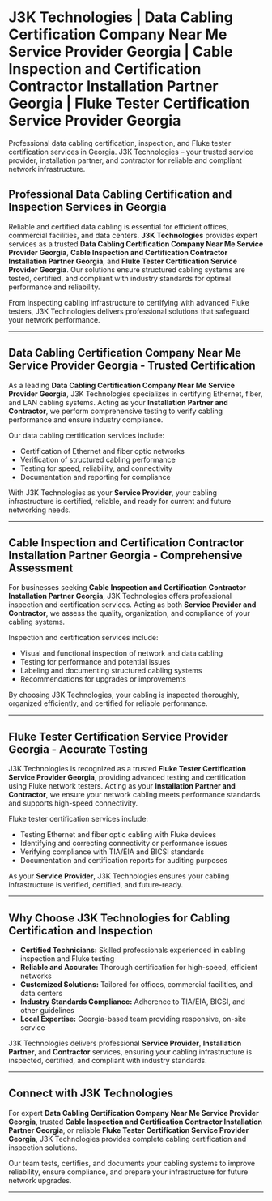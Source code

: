 
# J3K Technologies | Data Cabling Certification Company Near Me Service Provider Georgia | Cable Inspection and Certification Contractor Installation Partner Georgia | Fluke Tester Certification Service Provider Georgia
Professional data cabling certification, inspection, and Fluke tester certification services in Georgia. J3K Technologies – your trusted service provider, installation partner, and contractor for reliable and compliant network infrastructure.


## Professional Data Cabling Certification and Inspection Services in Georgia

Reliable and certified data cabling is essential for efficient offices, commercial facilities, and data centers. **J3K Technologies** provides expert services as a trusted **Data Cabling Certification Company Near Me Service Provider Georgia**, **Cable Inspection and Certification Contractor Installation Partner Georgia**, and **Fluke Tester Certification Service Provider Georgia**. Our solutions ensure structured cabling systems are tested, certified, and compliant with industry standards for optimal performance and reliability.

From inspecting cabling infrastructure to certifying with advanced Fluke testers, J3K Technologies delivers professional solutions that safeguard your network performance.

---

## Data Cabling Certification Company Near Me Service Provider Georgia - Trusted Certification

As a leading **Data Cabling Certification Company Near Me Service Provider Georgia**, J3K Technologies specializes in certifying Ethernet, fiber, and LAN cabling systems. Acting as your **Installation Partner and Contractor**, we perform comprehensive testing to verify cabling performance and ensure industry compliance.

Our data cabling certification services include:
- Certification of Ethernet and fiber optic networks  
- Verification of structured cabling performance  
- Testing for speed, reliability, and connectivity  
- Documentation and reporting for compliance  

With J3K Technologies as your **Service Provider**, your cabling infrastructure is certified, reliable, and ready for current and future networking needs.

---

## Cable Inspection and Certification Contractor Installation Partner Georgia - Comprehensive Assessment

For businesses seeking **Cable Inspection and Certification Contractor Installation Partner Georgia**, J3K Technologies offers professional inspection and certification services. Acting as both **Service Provider and Contractor**, we assess the quality, organization, and compliance of your cabling systems.

Inspection and certification services include:
- Visual and functional inspection of network and data cabling  
- Testing for performance and potential issues  
- Labeling and documenting structured cabling systems  
- Recommendations for upgrades or improvements  

By choosing J3K Technologies, your cabling is inspected thoroughly, organized efficiently, and certified for reliable performance.

---

## Fluke Tester Certification Service Provider Georgia - Accurate Testing

J3K Technologies is recognized as a trusted **Fluke Tester Certification Service Provider Georgia**, providing advanced testing and certification using Fluke network testers. Acting as your **Installation Partner and Contractor**, we ensure your network cabling meets performance standards and supports high-speed connectivity.

Fluke tester certification services include:
- Testing Ethernet and fiber optic cabling with Fluke devices  
- Identifying and correcting connectivity or performance issues  
- Verifying compliance with TIA/EIA and BICSI standards  
- Documentation and certification reports for auditing purposes  

As your **Service Provider**, J3K Technologies ensures your cabling infrastructure is verified, certified, and future-ready.

---

## Why Choose J3K Technologies for Cabling Certification and Inspection

- **Certified Technicians:** Skilled professionals experienced in cabling inspection and Fluke testing  
- **Reliable and Accurate:** Thorough certification for high-speed, efficient networks  
- **Customized Solutions:** Tailored for offices, commercial facilities, and data centers  
- **Industry Standards Compliance:** Adherence to TIA/EIA, BICSI, and other guidelines  
- **Local Expertise:** Georgia-based team providing responsive, on-site service  

J3K Technologies delivers professional **Service Provider**, **Installation Partner**, and **Contractor** services, ensuring your cabling infrastructure is inspected, certified, and compliant with industry standards.

---

## Connect with J3K Technologies

For expert **Data Cabling Certification Company Near Me Service Provider Georgia**, trusted **Cable Inspection and Certification Contractor Installation Partner Georgia**, or reliable **Fluke Tester Certification Service Provider Georgia**, J3K Technologies provides complete cabling certification and inspection solutions.

Our team tests, certifies, and documents your cabling systems to improve reliability, ensure compliance, and prepare your infrastructure for future network upgrades.

---

